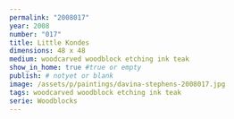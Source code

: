 ```yaml
---
permalink: "2008017"
year: 2008
number: "017"
title: Little Kondes
dimensions: 48 x 48
medium: woodcarved woodblock etching ink teak
show_in_home: true #true or empty
publish: # notyet or blank
image: /assets/p/paintings/davina-stephens-2008017.jpg
tags: woodcarved woodblock etching ink teak
serie: Woodblocks
---
```

